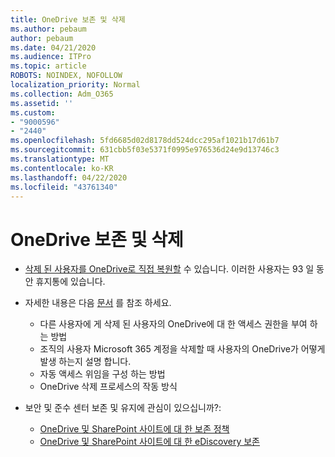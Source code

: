```yaml
---
title: OneDrive 보존 및 삭제
ms.author: pebaum
author: pebaum
ms.date: 04/21/2020
ms.audience: ITPro
ms.topic: article
ROBOTS: NOINDEX, NOFOLLOW
localization_priority: Normal
ms.collection: Adm_O365
ms.assetid: ''
ms.custom:
- "9000596"
- "2440"
ms.openlocfilehash: 5fd6685d02d8178dd524dcc295af1021b17d61b7
ms.sourcegitcommit: 631cbb5f03e5371f0995e976536d24e9d13746c3
ms.translationtype: MT
ms.contentlocale: ko-KR
ms.lasthandoff: 04/22/2020
ms.locfileid: "43761340"
---
```

# <a name="onedrive-retention-and-deletion"></a>OneDrive 보존 및 삭제

- [삭제 된 사용자를 OneDrive로 직접 복원할](https://docs.microsoft.com/onedrive/restore-deleted-onedrive) 수 있습니다. 이러한 사용자는 93 일 동안 휴지통에 있습니다. 

- 자세한 내용은 다음 [문서](https://docs.microsoft.com/onedrive/restore-deleted-onedrive) 를 참조 하세요.
    - 다른 사용자에 게 삭제 된 사용자의 OneDrive에 대 한 액세스 권한을 부여 하는 방법
    - 조직의 사용자 Microsoft 365 계정을 삭제할 때 사용자의 OneDrive가 어떻게 발생 하는지 설명 합니다.
    - 자동 액세스 위임을 구성 하는 방법
    - OneDrive 삭제 프로세스의 작동 방식

- 보안 및 준수 센터 보존 및 유지에 관심이 있으십니까?:
    - [OneDrive 및 SharePoint 사이트에 대 한 보존 정책](https://docs.microsoft.com/office365/securitycompliance/retention-policies?redirectSourcePath=%252farticle%252f5e377752-700d-4870-9b6d-12bfc12d2423#content-in-onedrive-accounts-and-sharepoint-sites)
    - [OneDrive 및 SharePoint 사이트에 대 한 eDiscovery 보존](https://docs.microsoft.com/office365/securitycompliance/ediscovery-cases#step-4-place-content-locations-on-hold)



